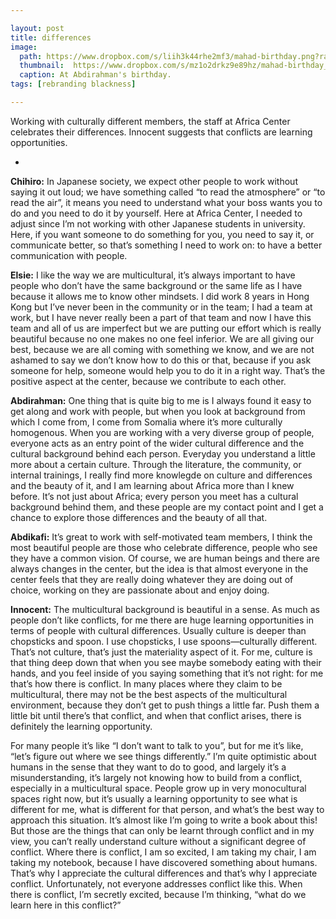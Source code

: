 ```yaml
---

layout: post
title: differences
image:
  path: https://www.dropbox.com/s/liih3k44rhe2mf3/mahad-birthday.png?raw=1
  thumbnail:  https://www.dropbox.com/s/mz1o2drkz9e89hz/mahad-birthday_thumbnail.png?raw=1
  caption: At Abdirahman's birthday.
tags: [rebranding blackness]

---
```


Working with culturally different members, the staff at Africa Center celebrates their differences. Innocent suggests that conflicts are learning opportunities.

<!--more-->

-

**Chihiro:** In Japanese society, we expect other people to work without saying it out loud; we have something called “to read the atmosphere” or “to read the air”, it means you need to understand what your boss wants you to do and  you need to do it by yourself. Here at Africa Center, I needed to adjust since I’m not working with other Japanese students in university. Here, if you want someone to do something for you, you need to say it, or communicate better, so that’s something I need to work on: to have a better communication with people. 

**Elsie:** I like the way we are multicultural, it’s always important to have people who don’t have the same background or the same life as I have because it allows me to know other mindsets. I did work 8 years in Hong Kong but I’ve never been in the community or in the team; I had a team at work, but I have never really been a part of that team and now I have this team and all of us are imperfect but we are putting our effort which is really beautiful because no one makes no one feel inferior. We are all giving our best, because we are all coming with something we know, and we are not ashamed to say we don’t know how to do this or that, because if you ask someone for help, someone would help you to do it in a right way. That’s the positive aspect at the center, because we contribute to each other.

**Abdirahman:** One thing that is quite big to me is I always found it easy to get along and work with people, but when you look at background from which I come from, I come from Somalia where it’s more culturally homogenous. When you are working with a very diverse group of people, everyone acts as an entry point of the wider cultural difference and the cultural background behind each person. Everyday you understand a little more about a certain culture. Through the literature, the community, or internal trainings, I really find more knowlegde on culture and differences and the beauty of it, and I am learning about Africa more than I knew before. It’s not just about Africa; every person you meet has a cultural background behind them, and these people are my contact point and I get a chance to explore those differences and the beauty of all that.  

**Abdikafi:** It’s great to work with self-motivated team members, I think the most beautiful people are those who celebrate difference, people who see they have a common vision. Of course, we are human beings and there are always changes in the center, but the idea is that almost everyone in the center feels that they are really doing whatever they are doing out of choice, working on they are passionate about and enjoy doing.  

**Innocent:** The multicultural background is beautiful in a sense. As much as people don’t like conflicts, for me there are huge learning opportunities in terms of people with cultural differences. Usually culture is deeper than chopsticks and spoon. I use chopsticks, I use spoons—culturally different. That’s not culture, that’s just the materiality aspect of it. For me, culture is that thing deep down that when you see maybe somebody eating with their hands, and you feel inside of you saying something that it’s not right: for me that’s how there is conflict. In many places where they claim to be multicultural, there may not be the best aspects of the multicultural environment, because they don’t get to push things a little far. Push them a little bit until there’s that conflict, and when that conflict arises, there is definitely the learning opportunity. 

For many people it’s like “I don’t want to talk to you”, but for me it’s like, “let’s figure out where we see things differently.” I’m quite optimistic about humans in the sense that they want to do to good, and largely it’s a misunderstanding, it’s largely not knowing how to build from a conflict, especially in a multicultural space. People grow up in very monocultural spaces right now, but it’s usually a learning opportunity to see what is different for me, what is different for that person, and what’s the best way to approach this situation. It’s almost like I’m going to write a book about this! But those are the things that can only be learnt through conflict and in my view, you can’t really understand culture without a significant degree of conflict. Where there is conflict, I am so excited, I am taking my chair, I am taking my notebook, because I have discovered something about humans. That’s why I appreciate the cultural differences and that’s why I appreciate conflict. Unfortunately, not everyone addresses conflict like this. When there is conflict, I’m secretly excited, because I’m thinking, “what do we learn here in this conflict?”


